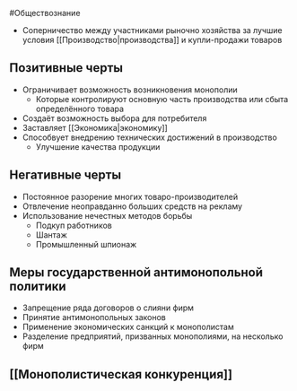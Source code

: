 #Обществознание 
- Соперничество между учаcтниками рыночно хозяйства за лучшие условия [[Производство|производства]] и купли-продажи товаров
## Позитивные черты
- Ограничивает возможность возникновения монополии 
	- Которые контролируют основную часть производства или сбыта определённого товара
- Создаёт возможность выбора для потребителя 
- Заставляет [[Экономика|экономику]] 
- Способвует внедрению технических достижений в производство
	- Улучшение качества продукции 
## Негативные черты
- Постоянное разорение многих товаро-производителей 
- Отвлечение неоправданно больших средств на рекламу
- Использование нечестных методов борьбы 
	- Подкуп работников 
	- Шантаж 
	- Промышленный шпионаж 
## Меры государственной антимонопольной политики 
- Запрещение ряда договоров о слияни фирм
- Принятие антимонопольных законов
- Применение экономических санкций к монополистам
- Разделение предприятий, призванных монополиями, на несколько фирм 
## [[Монополистическая конкуренция]]
